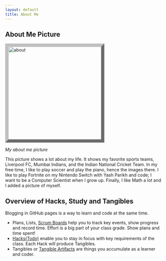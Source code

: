 ```yaml
---
layout: default
title: About Me
---
```




## About Me Picture

<img align="center" style="border:10px outset silver;" src="{{site.baseurl}}/images/Freeform.png" height="300px" alt="about"/>

*My about me picture*

This picture shows a lot about my life. It shows my favorite sports teams, Liverpool FC, Mumbai Indians, and the Indian National Cricket Team. In my free time, I like to play soccer and play the piano, hence the images there. I like to play Fortnite on my Nintendo Switch with Yash Parikh and code; I want to be a Computer Scientist when I grow up. Finally, I like Math a lot and I added a picture of myself. 

## Overview of Hacks, Study and Tangibles
Blogging in GitHub pages is a way to learn and code at the same time. 

- Plans, Lists, [Scrum Boards](https://clickup.com/blog/scrum-board/) help you to track key events, show progress and record time.  Effort is a big part of your class grade.  Show plans and time spent!
- [Hacks(Todo)](https://levelup.gitconnected.com/six-ultimate-daily-hacks-for-every-programmer-60f5f10feae) enable you to stay in focus with key requirements of the class.  Each Hack will produce Tangibles.
- Tangibles or [Tangible Artifacts](https://en.wikipedia.org/wiki/Artifact_(software_development)) are things you accumulate as a learner and coder. 
